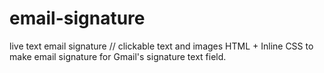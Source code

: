 # email-signature
live text email signature // clickable text and images
HTML + Inline CSS to make email signature for Gmail's signature text field.
